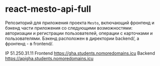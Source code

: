 # react-mesto-api-full
Репозиторий для приложения проекта `Mesto`, включающий фронтенд и бэкенд части приложения со следующими возможностями: авторизации и регистрации пользователей, операции с карточками и пользователями. Бэкенд расположен в директории backend/, а фронтенд - в frontend/.
  
IP 51.250.31.11
Frontend https://gha.students.nomoredomains.icu
Backend https://apigha.students.nomoredomains.icu
